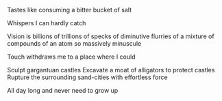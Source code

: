 Tastes like consuming a bitter bucket of salt

Whispers I can hardly catch

Vision is billions
of trillions 
of specks
of diminutive flurries
of a mixture of compounds 
of an atom so massively minuscule

Touch withdraws me to a place where I could 

Sculpt gargantuan castles
Excavate a moat of alligators to protect castles
Rupture the surrounding sand-cities with effortless force

All day long and never need to grow up